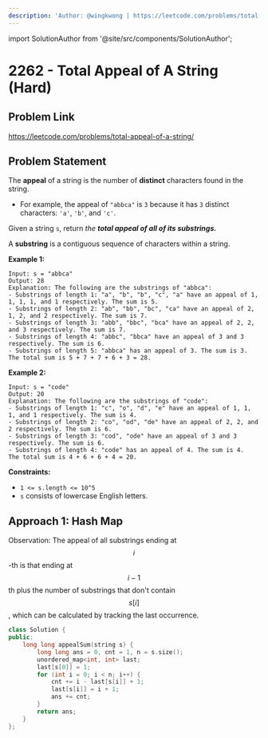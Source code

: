 ```yaml
---
description: 'Author: @wingkwong | https://leetcode.com/problems/total-appeal-of-a-string/'
---
```


import SolutionAuthor from '@site/src/components/SolutionAuthor';

# 2262 - Total Appeal of A String (Hard)

## Problem Link

https://leetcode.com/problems/total-appeal-of-a-string/

## Problem Statement

The **appeal** of a string is the number of **distinct** characters found in the string.

* For example, the appeal of `"abbca"` is `3` because it has `3` distinct characters: `'a'`, `'b'`, and `'c'`.

Given a string `s`, return _the **total appeal of all of its substrings.**_

A **substring** is a contiguous sequence of characters within a string.

**Example 1:**

```
Input: s = "abbca"
Output: 28
Explanation: The following are the substrings of "abbca":
- Substrings of length 1: "a", "b", "b", "c", "a" have an appeal of 1, 1, 1, 1, and 1 respectively. The sum is 5.
- Substrings of length 2: "ab", "bb", "bc", "ca" have an appeal of 2, 1, 2, and 2 respectively. The sum is 7.
- Substrings of length 3: "abb", "bbc", "bca" have an appeal of 2, 2, and 3 respectively. The sum is 7.
- Substrings of length 4: "abbc", "bbca" have an appeal of 3 and 3 respectively. The sum is 6.
- Substrings of length 5: "abbca" has an appeal of 3. The sum is 3.
The total sum is 5 + 7 + 7 + 6 + 3 = 28.
```

**Example 2:**

```
Input: s = "code"
Output: 20
Explanation: The following are the substrings of "code":
- Substrings of length 1: "c", "o", "d", "e" have an appeal of 1, 1, 1, and 1 respectively. The sum is 4.
- Substrings of length 2: "co", "od", "de" have an appeal of 2, 2, and 2 respectively. The sum is 6.
- Substrings of length 3: "cod", "ode" have an appeal of 3 and 3 respectively. The sum is 6.
- Substrings of length 4: "code" has an appeal of 4. The sum is 4.
The total sum is 4 + 6 + 6 + 4 = 20.
```

**Constraints:**

* `1 <= s.length <= 10^5`
* `s` consists of lowercase English letters.

## Approach 1: Hash Map

Observation: The appeal of all substrings ending at $$i$$-th is that ending at $$i - 1$$th  plus the number of substrings that don't contain $$s[i]$$, which can be calculated by tracking the last occurrence.

<SolutionAuthor name="@wingkwong"/>

```cpp
class Solution {
public:
    long long appealSum(string s) {
        long long ans = 0, cnt = 1, n = s.size();
        unordered_map<int, int> last;
        last[s[0]] = 1;
        for (int i = 0; i < n; i++) {
            cnt += i - last[s[i]] + 1;
            last[s[i]] = i + 1;
            ans += cnt;
        }
        return ans;
    }
};
```
